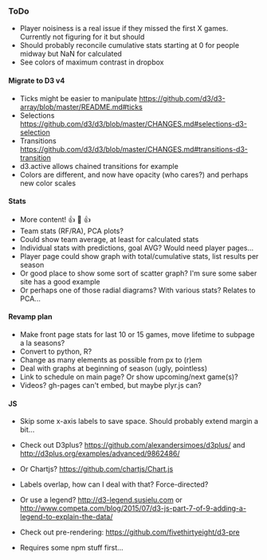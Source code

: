 ### ToDo
- Player noisiness is a real issue if they missed the first X games.  Currently not figuring for it but should
- Should probably reconcile cumulative stats starting at 0 for people midway but NaN for calculated
- See colors of maximum contrast in dropbox
#### Migrate to D3 v4
- Ticks might be easier to manipulate https://github.com/d3/d3-array/blob/master/README.md#ticks
- Selections https://github.com/d3/d3/blob/master/CHANGES.md#selections-d3-selection
- Transitions https://github.com/d3/d3/blob/master/CHANGES.md#transitions-d3-transition
- d3.active allows chained transitions for example
- Colors are different, and now have opacity (who cares?) and perhaps new color scales
#### Stats
- More content! :+1: :100: :+1:
- Team stats (RF/RA), PCA plots?
- Could show team average, at least for calculated stats
- Individual stats with predictions, goal AVG?  Would need player pages...
- Player page could show graph with total/cumulative stats, list results per season
- Or good place to show some sort of scatter graph?  I'm sure some saber site has a good example
- Or perhaps one of those radial diagrams?  With various stats?  Relates to PCA...
#### Revamp plan
- Make front page stats for last 10 or 15 games, move lifetime to subpage a la seasons?
- Convert to python, R?
- Change as many elements as possible from px to (r)em
- Deal with graphs at beginning of season (ugly, pointless)
- Link to schedule on main page?  Or show upcoming/next game(s)?
- Videos?  gh-pages can't embed, but maybe plyr.js can?
#### JS
- Skip some x-axis labels to save space.  Should probably extend margin a bit...

- Check out D3plus? https://github.com/alexandersimoes/d3plus/ and http://d3plus.org/examples/advanced/9862486/
- Or Chartjs? https://github.com/chartjs/Chart.js

- Labels overlap, how can I deal with that?  Force-directed?
- Or use a legend?  http://d3-legend.susielu.com or http://www.competa.com/blog/2015/07/d3-js-part-7-of-9-adding-a-legend-to-explain-the-data/

- Check out pre-rendering: https://github.com/fivethirtyeight/d3-pre
- Requires some npm stuff first...
